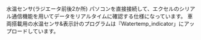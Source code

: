 水温センサ(ラジエータ前後2か所)
パソコンを直接接続して、エクセルのシリアル通信機能を用いてデータをリアルタイムに確認する仕様になっています。
車両搭載用の水温センサ&表示計のプログラムは『Watertemp_indicator」にアップロードしています。
